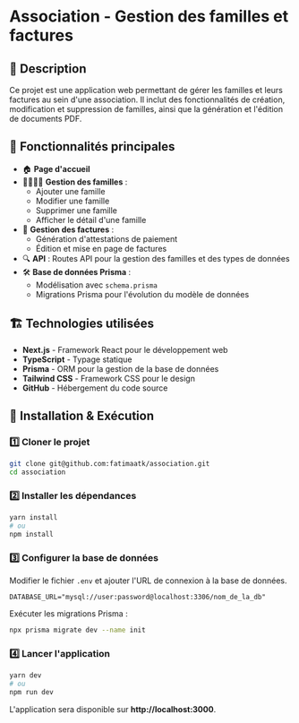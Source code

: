 # Association - Gestion des familles et factures

## 📌 Description

Ce projet est une application web permettant de gérer les familles et leurs factures au sein d'une association. Il inclut des fonctionnalités de création, modification et suppression de familles, ainsi que la génération et l'édition de documents PDF.

## 🚀 Fonctionnalités principales

- 🏠 **Page d'accueil**
- 👨‍👩‍👧‍👦 **Gestion des familles** :
  - Ajouter une famille
  - Modifier une famille
  - Supprimer une famille
  - Afficher le détail d'une famille
- 📄 **Gestion des factures** :
  - Génération d'attestations de paiement
  - Édition et mise en page de factures
- 🔍 **API** : Routes API pour la gestion des familles et des types de données
- 🛠 **Base de données Prisma** :
  - Modélisation avec `schema.prisma`
  - Migrations Prisma pour l'évolution du modèle de données

## 🏗️ Technologies utilisées

- **Next.js** - Framework React pour le développement web
- **TypeScript** - Typage statique
- **Prisma** - ORM pour la gestion de la base de données
- **Tailwind CSS** - Framework CSS pour le design
- **GitHub** - Hébergement du code source

## 🔧 Installation & Exécution

### 1️⃣ Cloner le projet

```bash
git clone git@github.com:fatimaatk/association.git
cd association
```

### 2️⃣ Installer les dépendances

```bash
yarn install
# ou
npm install
```

### 3️⃣ Configurer la base de données

Modifier le fichier `.env` et ajouter l'URL de connexion à la base de données.

```env
DATABASE_URL="mysql://user:password@localhost:3306/nom_de_la_db"
```

Exécuter les migrations Prisma :

```bash
npx prisma migrate dev --name init
```

### 4️⃣ Lancer l'application

```bash
yarn dev
# ou
npm run dev
```

L'application sera disponible sur **http://localhost:3000**.
